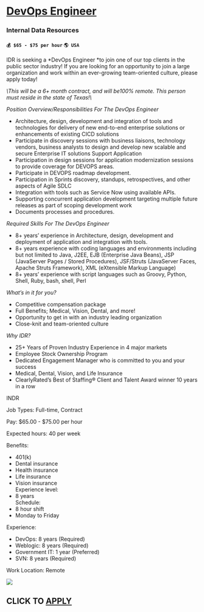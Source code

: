 # [DevOps Engineer](https://www.remotewlb.com/apply/devops-engineer-57295)  
### Internal Data Resources  
#### `💰 $65 - $75 per hour` `🌎 USA`  

IDR is seeking a *DevOps Engineer *to join one of our top clients in the public sector industry! If you are looking for an opportunity to join a large organization and work within an ever-growing team-oriented culture, please apply today!  
  
  
  
*\\*This will be a 6+ month contract, and will be100% remote. This person must reside in the state of Texas!\\**  
  
  
  
*Position Overview/Responsibilities For The DevOps Engineer*  
* Architecture, design, development and integration of tools and technologies for delivery of new end-to-end enterprise solutions or enhancements of existing CICD solutions  
* Participate in discovery sessions with business liaisons, technology vendors, business analysts to design and develop new scalable and secure Enterprise IT solutions Support Application  
* Participation in design sessions for application modernization sessions to provide coverage for DEVOPS areas.  
* Participate in DEVOPS roadmap development.  
* Participation in Sprints discovery, standups, retrospectives, and other aspects of Agile SDLC  
* Integration with tools such as Service Now using available APIs.  
* Supporting concurrent application development targeting multiple future releases as part of scoping development work  
* Documents processes and procedures.  
  
  
  
*Required Skills For The DevOps Engineer*  
* 8+ years’ experience in Architecture, design, development and deployment of application and integration with tools.  
* 8+ years experience with coding languages and environments including but not limited to Java, J2EE, EJB (Enterprise Java Beans), JSP (JavaServer Pages / Stored Procedures), JSF/Struts (JavaServer Faces, Apache Struts Framework), XML (eXtensible Markup Language)  
* 8+ years’ experience with script languages such as Groovy, Python, Shell, Ruby, bash, shell, Perl  
  
  
  
*What’s in it for you?*  
* Competitive compensation package  
* Full Benefits; Medical, Vision, Dental, and more!  
* Opportunity to get in with an industry leading organization  
* Close-knit and team-oriented culture  
  
  
  
*Why IDR?*  
* 25+ Years of Proven Industry Experience in 4 major markets  
* Employee Stock Ownership Program  
* Dedicated Engagement Manager who is committed to you and your success  
* Medical, Dental, Vision, and Life Insurance  
* ClearlyRated’s Best of Staffing® Client and Talent Award winner 10 years in a row  
  
INDR  
  
Job Types: Full-time, Contract  
  
Pay: $65.00 - $75.00 per hour  
  
Expected hours: 40 per week  
  
Benefits:  
* 401(k)  
* Dental insurance  
* Health insurance  
* Life insurance  
* Vision insurance  
Experience level:  
* 8 years  
Schedule:  
* 8 hour shift  
* Monday to Friday  
  
  
  
Experience:  
* DevOps: 8 years (Required)  
* Weblogic: 8 years (Required)  
* Government IT: 1 year (Preferred)  
* SVN: 8 years (Required)  
  
  
Work Location: Remote

![](https://remotive.com/job/track/1899197/blank.gif?source=public_api)  
## CLICK TO [APPLY](https://www.remotewlb.com/apply/devops-engineer-57295)

